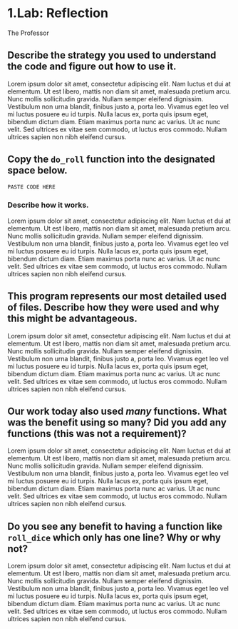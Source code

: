 # 1.Lab: Reflection

The Professor

## Describe the strategy you used to understand the code and figure out how to use it.

Lorem ipsum dolor sit amet, consectetur adipiscing elit. Nam luctus et dui at elementum. Ut est libero, mattis non diam sit amet, malesuada pretium arcu. Nunc mollis sollicitudin gravida. Nullam semper eleifend dignissim. Vestibulum non urna blandit, finibus justo a, porta leo. Vivamus eget leo vel mi luctus posuere eu id turpis. Nulla lacus ex, porta quis ipsum eget, bibendum dictum diam. Etiam maximus porta nunc ac varius. Ut ac nunc velit. Sed ultrices ex vitae sem commodo, ut luctus eros commodo. Nullam ultrices sapien non nibh eleifend cursus. 

## Copy the `do_roll` function into the designated space below.

```python
PASTE CODE HERE
```

### Describe how it works.

Lorem ipsum dolor sit amet, consectetur adipiscing elit. Nam luctus et dui at elementum. Ut est libero, mattis non diam sit amet, malesuada pretium arcu. Nunc mollis sollicitudin gravida. Nullam semper eleifend dignissim. Vestibulum non urna blandit, finibus justo a, porta leo. Vivamus eget leo vel mi luctus posuere eu id turpis. Nulla lacus ex, porta quis ipsum eget, bibendum dictum diam. Etiam maximus porta nunc ac varius. Ut ac nunc velit. Sed ultrices ex vitae sem commodo, ut luctus eros commodo. Nullam ultrices sapien non nibh eleifend cursus. 

## This program represents our most detailed used of files. Describe how they were used and why this might be advantageous.

Lorem ipsum dolor sit amet, consectetur adipiscing elit. Nam luctus et dui at elementum. Ut est libero, mattis non diam sit amet, malesuada pretium arcu. Nunc mollis sollicitudin gravida. Nullam semper eleifend dignissim. Vestibulum non urna blandit, finibus justo a, porta leo. Vivamus eget leo vel mi luctus posuere eu id turpis. Nulla lacus ex, porta quis ipsum eget, bibendum dictum diam. Etiam maximus porta nunc ac varius. Ut ac nunc velit. Sed ultrices ex vitae sem commodo, ut luctus eros commodo. Nullam ultrices sapien non nibh eleifend cursus. 

## Our work today also used _many_ functions. What was the benefit using so many? Did you add any functions (this was not a requirement)?

Lorem ipsum dolor sit amet, consectetur adipiscing elit. Nam luctus et dui at elementum. Ut est libero, mattis non diam sit amet, malesuada pretium arcu. Nunc mollis sollicitudin gravida. Nullam semper eleifend dignissim. Vestibulum non urna blandit, finibus justo a, porta leo. Vivamus eget leo vel mi luctus posuere eu id turpis. Nulla lacus ex, porta quis ipsum eget, bibendum dictum diam. Etiam maximus porta nunc ac varius. Ut ac nunc velit. Sed ultrices ex vitae sem commodo, ut luctus eros commodo. Nullam ultrices sapien non nibh eleifend cursus. 

## Do you see any benefit to having a function like `roll_dice` which only has one line? Why or why not?

Lorem ipsum dolor sit amet, consectetur adipiscing elit. Nam luctus et dui at elementum. Ut est libero, mattis non diam sit amet, malesuada pretium arcu. Nunc mollis sollicitudin gravida. Nullam semper eleifend dignissim. Vestibulum non urna blandit, finibus justo a, porta leo. Vivamus eget leo vel mi luctus posuere eu id turpis. Nulla lacus ex, porta quis ipsum eget, bibendum dictum diam. Etiam maximus porta nunc ac varius. Ut ac nunc velit. Sed ultrices ex vitae sem commodo, ut luctus eros commodo. Nullam ultrices sapien non nibh eleifend cursus. 